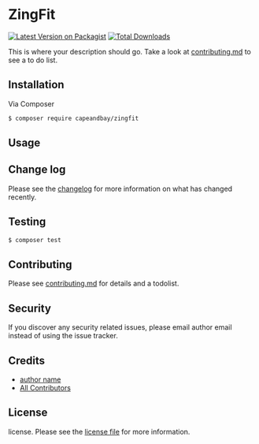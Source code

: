 # ZingFit


[![Latest Version on Packagist](https://img.shields.io/packagist/v/capeandbay/zingfit?style=plastic)](https://packagist.org/packages/capeandbay/zingfit)
[![Total Downloads](https://img.shields.io/packagist/dt/capeandbay/zingfit?color=green&style=plastic)](https://packagist.org/packages/capeandbay/zingfit)


This is where your description should go. Take a look at [contributing.md](contributing.md) to see a to do list.

## Installation

Via Composer

``` bash
$ composer require capeandbay/zingfit
```

## Usage

## Change log

Please see the [changelog](changelog.md) for more information on what has changed recently.

## Testing

``` bash
$ composer test
```

## Contributing

Please see [contributing.md](contributing.md) for details and a todolist.

## Security

If you discover any security related issues, please email author email instead of using the issue tracker.

## Credits

- [author name][link-author]
- [All Contributors][link-contributors]

## License

license. Please see the [license file](license.md) for more information.

[ico-version]: https://img.shields.io/packagist/v/capeandbay/zingfit.svg?style=flat-square
[ico-downloads]: https://img.shields.io/packagist/dt/capeandbay/zingfit.svg?style=flat-square
[ico-travis]: https://img.shields.io/travis/capeandbay/zingfit/master.svg?style=flat-square
[ico-styleci]: https://styleci.io/repos/12345678/shield

[link-packagist]: https://packagist.org/packages/capeandbay/zingfit
[link-downloads]: https://packagist.org/packages/capeandbay/zingfit
[link-travis]: https://travis-ci.org/capeandbay/zingfit
[link-styleci]: https://styleci.io/repos/12345678
[link-author]: https://github.com/capeandbay
[link-contributors]: ../../contributors
